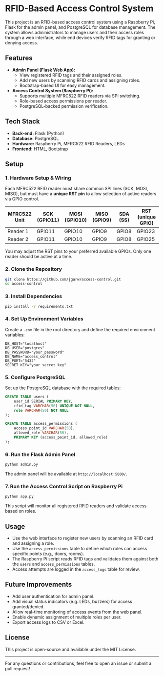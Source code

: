 # RFID-Based Access Control System

This project is an RFID-based access control system using a Raspberry Pi, Flask for the admin panel, and PostgreSQL for database management. The system allows administrators to manage users and their access roles through a web interface, while end devices verify RFID tags for granting or denying access.

## Features
- **Admin Panel (Flask Web App):**
  - View registered RFID tags and their assigned roles.
  - Add new users by scanning RFID cards and assigning roles.
  - Bootstrap-based UI for easy management.
- **Access Control System (Raspberry Pi):**
  - Supports multiple MFRC522 RFID readers via SPI switching.
  - Role-based access permissions per reader.
  - PostgreSQL-backed permission verification.

## Tech Stack
- **Back-end:** Flask (Python)
- **Database:** PostgreSQL
- **Hardware:** Raspberry Pi, MFRC522 RFID Readers, LEDs
- **Frontend:** HTML, Bootstrap

## Setup

### 1. Hardware Setup & Wiring

Each MFRC522 RFID reader must share common SPI lines (SCK, MOSI, MISO), but must have a **unique RST pin** to allow selection of active readers via GPIO control.

| MFRC522 Unit | SCK (GPIO11) | MOSI (GPIO10) | MISO (GPIO9) | SDA (SS) | RST (unique GPIO) |
|--------------|--------------|---------------|--------------|----------|-------------------|
| Reader 1     | GPIO11       | GPIO10        | GPIO9        | GPIO8    | GPIO23            |
| Reader 2     | GPIO11       | GPIO10        | GPIO9        | GPIO8    | GPIO25            |

You may adjust the RST pins to your preferred available GPIOs. Only one reader should be active at a time.

### 2. Clone the Repository
```sh
git clone https://github.com/jgarw/access-control.git
cd access-control
```

### 3. Install Dependencies
```sh
pip install -r requirements.txt
```

### 4. Set Up Environment Variables
Create a `.env` file in the root directory and define the required environment variables:
```
DB_HOST="localhost"
DB_USER="postgres"
DB_PASSWORD="your_password"
DB_NAME="access_control"
DB_PORT="5432"
SECRET_KEY="your_secret_key"
```

### 5. Configure PostgreSQL
Set up the PostgreSQL database with the required tables:
```sql
CREATE TABLE users (
    user_id SERIAL PRIMARY KEY,
    rfid_tag VARCHAR(50) UNIQUE NOT NULL,
    role VARCHAR(50) NOT NULL
);

CREATE TABLE access_permissions (
    access_point_id VARCHAR(50),  
    allowed_role VARCHAR(50), 
    PRIMARY KEY (access_point_id, allowed_role)
);
```

### 6. Run the Flask Admin Panel
```sh
python admin.py
```
The admin panel will be available at `http://localhost:5000/`.

### 7. Run the Access Control Script on Raspberry Pi
```sh
python app.py
```
This script will monitor all registered RFID readers and validate access based on roles.

## Usage
- Use the web interface to register new users by scanning an RFID card and assigning a role.
- Use the `access_permissions` table to define which roles can access specific points (e.g., doors, rooms).
- The Raspberry Pi script reads RFID tags and validates them against both the `users` and `access_permissions` tables.
- Access attempts are logged in the `access_logs` table for review.

## Future Improvements
- Add user authentication for admin panel.
- Add visual status indicators (e.g. LEDs, buzzers) for access granted/denied.
- Allow real-time monitoring of access events from the web panel.
- Enable dynamic assignment of multiple roles per user.
- Export access logs to CSV or Excel.

## License
This project is open-source and available under the MIT License.

---
For any questions or contributions, feel free to open an issue or submit a pull request!

